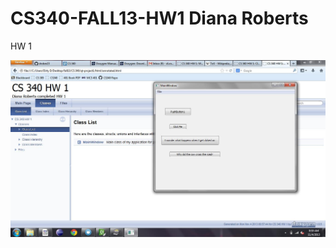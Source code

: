 CS340-FALL13-HW1
Diana Roberts
================

HW 1 

![Screen Shot](https://github.com/drober23/CS340-FALL13-HW1/blob/master/Screenshot.jpg "Screen Shot")